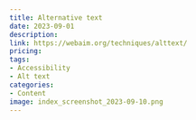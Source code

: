 ```yaml
---
title: Alternative text
date: 2023-09-01
description: 
link: https://webaim.org/techniques/alttext/
pricing: 
tags: 
- Accessibility
- Alt text
categories: 
- Content
image: index_screenshot_2023-09-10.png
---
```

